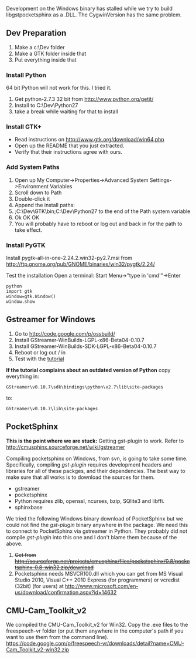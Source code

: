 Development on the Windows binary has stalled while we try to build libgstpocketsphinx as a .DLL. The CygwinVersion has the same problem.

## Dev Preparation ##

  1. Make a c:\Dev folder
  1. Make a GTK folder inside that
  1. Put everything inside that

### Install Python ###

64 bit Python will not work for this. I tried it.

  1. Get python-2.7.3 32 bit from http://www.python.org/getit/
  1. Install to C:\Dev\Python27
  1. take a break while waiting for that to install

### Install GTK+ ###

  * Read instructions on http://www.gtk.org/download/win64.php
  * Open up the README that you just extracted.
  * Verify that their instructions agree with ours.

### Add System Paths ###

  1. Open up My Computer->Properties->Advanced System Settings->Environment Variables
  1. Scroll down to Path
  1. Double-click it
  1. Append the install paths:
  1. ;C:\Dev\GTK\bin;C:\Dev\Python27 to the end of the Path system variable
  1. Ok OK OK
  1. You will probably have to reboot or log out and back in for the path to take effect.

### Install PyGTK ###

Install pygtk-all-in-one-2.24.2.win32-py2.7.msi from http://ftp.gnome.org/pub/GNOME/binaries/win32/pygtk/2.24/

Test the installation
Open a terminal: Start Menu->"type in 'cmd'"->Enter
```
python
import gtk
window=gtk.Window()
window.show
```

## Gstreamer for Windows ##

  1. Go to http://code.google.com/p/ossbuild/
  1. Install GStreamer-WinBuilds-LGPL-x86-Beta04-0.10.7
  1. Install GStreamer-WinBuilds-SDK-LGPL-x86-Beta04-0.10.7
  1. Reboot or log out / in
  1. Test with the [tutorial](http://wiki.pitivi.org/wiki/PyGST_Tutorial)

**If the tutorial complains about an outdated version of Python** copy everything in:
```
GStreamer\v0.10.7\sdk\bindings\python\v2.7\lib\site-packages
```
to:
```
GStreamer\v0.10.7\lib\site-packages
```
## PocketSphinx ##

**This is the point where we are stuck:** Getting gst-plugin to work. Refer to http://cmusphinx.sourceforge.net/wiki/gstreamer

Compiling pocketsphinx on Windows, from svn, is going to take some time. Specifically, compiling _gst-plugin_ requires development headers and libraries for all of these packges, and their dependencies. The best way to make sure that all works is to download the sources for them.

  * gstreamer
  * pocketsphinx
  * Python requires zlib, openssl, ncurses, bzip, SQlite3 and libffi.
  * sphinxbase

We tried the following Windows binary download of PocketSphinx but we could not find the _gst-plugin_ binary anywhere in the package. We need this to connect to PocketSphinx via gstreamer in Python. They probably did not compile _gst-plugin_ into this one and I don't blame them because of the above.

  1. <strike>Get from <a href='http://sourceforge.net/projects/cmusphinx/files/pocketsphinx/0.8/pocketsphinx-0.8-win32.zip/download'>http://sourceforge.net/projects/cmusphinx/files/pocketsphinx/0.8/pocketsphinx-0.8-win32.zip/download</a></strike>
  1. Pocketsphinx needs MSVCR100.dll which you can get from MS Visual Studio 2010, Visual C++ 2010 Express (for programmers) or vcredist (32bit) (for users) at http://www.microsoft.com/en-us/download/confirmation.aspx?id=14632

## CMU-Cam\_Toolkit\_v2 ##

We compiled the CMU-Cam\_Toolkit\_v2 for Win32. Copy the .exe files to the freespeech-vr folder (or put them anywhere in the computer's path if you want to use them from the command line).
https://code.google.com/p/freespeech-vr/downloads/detail?name=CMU-Cam_Toolkit_v2-win32.zip